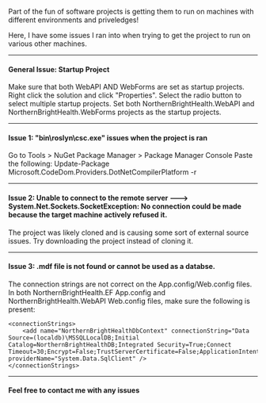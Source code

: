 Part of the fun of software projects is getting them to run on machines with different environments and priveledges!

Here, I have some issues I ran into when trying to get the project to run on various other machines.

<hr />

<h4><b>General Issue: Startup Project</b></h4>
Make sure that both WebAPI AND WebForms are set as startup projects.
Right click the solution and click "Properties".
Select the radio button to select multiple startup projects.
Set both NorthernBrightHealth.WebAPI and NorthernBrightHealth.WebForms projects as the startup projects.

<hr />

<h4><b>Issue 1: "bin\roslyn\csc.exe" issues when the project is ran</b></h4>
Go to Tools > NuGet Package Manager > Package Manager Console
Paste the following:
Update-Package Microsoft.CodeDom.Providers.DotNetCompilerPlatform -r

<hr />

<h4><b>Issue 2:  Unable to connect to the remote server ---> System.Net.Sockets.SocketException: No connection could be made because the target machine actively refused it.</b></h4>
The project was likely cloned and is causing some sort of external source issues.
Try downloading the project instead of cloning it.

<hr />

<h4><b>Issue 3: .mdf file is not found or cannot be used as a databse.</b></h4>

The connection strings are not correct on the App.config/Web.config files.
In both NorthernBrightHealth.EF App.config and NorthernBrightHealth.WebAPI Web.config files, make sure the following is present:

```
<connectionStrings>
	<add name="NorthernBrightHealthDbContext" connectionString="Data Source=(localdb)\MSSQLLocalDB;Initial Catalog=NorthernBrightHealthDB;Integrated Security=True;Connect Timeout=30;Encrypt=False;TrustServerCertificate=False;ApplicationIntent=ReadWrite;MultiSubnetFailover=False" providerName="System.Data.SqlClient" />
</connectionStrings>
```

<hr />

<h4>Feel free to contact me with any issues</h4>
